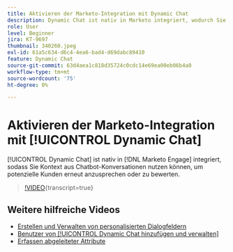 ```yaml
---
title: Aktivieren der Marketo-Integration mit Dynamic Chat
description: Dynamic Chat ist nativ in Marketo integriert, wodurch Sie Kontext aus Chatbot-Konversationen nutzen können, um potenzielle Kunden erneut anzusprechen oder zu bewerten.
role: User
level: Beginner
jira: KT-9697
thumbnail: 340260.jpeg
exl-id: 61a5c634-d6c4-4ea6-bad4-d69dabc89410
feature: Dynamic Chat
source-git-commit: 63d4aea1c818d35724c0cdc14e69ea00eb06b4a0
workflow-type: tm+mt
source-wordcount: '75'
ht-degree: 0%

---
```


# Aktivieren der Marketo-Integration mit [!UICONTROL Dynamic Chat]

[!UICONTROL Dynamic Chat] ist nativ in [!DNL Marketo Engage] integriert, sodass Sie Kontext aus Chatbot-Konversationen nutzen können, um potenzielle Kunden erneut anzusprechen oder zu bewerten.

>[!VIDEO](https://video.tv.adobe.com/v/340260/?quality=12&learn=on){transcript=true}

## Weitere hilfreiche Videos

* [Erstellen und Verwalten von personalisierten Dialogfeldern](dialogue-management.md)
* [Benutzer von [!UICONTROL Dynamic Chat hinzufügen und verwalten]](user-management.md)
* [Erfassen abgeleiteter Attribute](capture-inferred-attributes.md)
